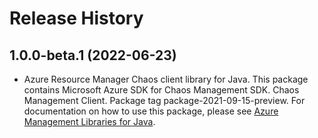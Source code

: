 # Release History

## 1.0.0-beta.1 (2022-06-23)

- Azure Resource Manager Chaos client library for Java. This package contains Microsoft Azure SDK for Chaos Management SDK. Chaos Management Client. Package tag package-2021-09-15-preview. For documentation on how to use this package, please see [Azure Management Libraries for Java](https://aka.ms/azsdk/java/mgmt).
